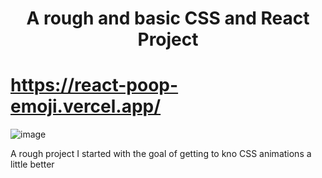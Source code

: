 <div align="center">
  
# A rough and basic CSS and React Project 
</div>

# https://react-poop-emoji.vercel.app/

![image](https://github.com/AnnaMarieHo/react-poop-emoji/assets/123429357/62b809f5-23dc-4ce0-8609-4f5c545bdffe)


A rough project I started with the goal of getting to kno CSS animations a little better

